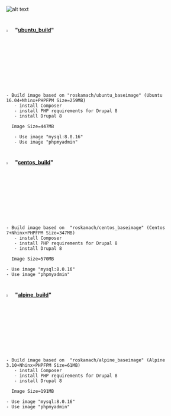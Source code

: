 ![alt text](https://www.drupal.org/files/drupal%208%20logo%20inline%20CMYK%2072.png)

#
<img src="https://cdn.freebiesupply.com/logos/large/2x/ubuntu-4-logo-png-transparent.png" alt="Thunder" width="4%"/> **"[ubuntu_build](https://github.com/ros-kamach/drupal_nginx_phpfpm/tree/ubuntu_build)"**

```
- Build image based on "roskamach/ubuntu_baseimage" (Ubuntu 16.04+Nhinx+PHPFPM Size=259MB)
   - install Composer
   - install PHP requirements for Drupal 8
   - install Drupal 8
          
  Image Size=447MB
   
   - Use image "mysql:8.0.16"
   - Use image "phpmyadmin"
```

#

<img src="https://upload.wikimedia.org/wikipedia/commons/thumb/6/63/CentOS_color_logo.svg/1024px-CentOS_color_logo.svg.png" alt="Thunder" width="4%"/> **"[centos_build](https://github.com/ros-kamach/drupal_nginx_phpfpm/tree/centos_build)"**

```
- Build image based on  "roskamach/centos_baseimage" (Centos 7+Nhinx+PHPFPM Size=347MB)
   - install Composer
   - install PHP requirements for Drupal 8
   - install Drupal 8
     
  Image Size=570MB
       
- Use image "mysql:8.0.16"
- Use image "phpmyadmin"
```

#

<img src="https://cdn.shortpixel.ai/client/q_glossy,ret_img,w_200/https://www.worksonarm.com/wp-content/uploads/2017/09/Alpine-Linux-Logo.png" alt="Thunder" width="4%"/> **"[alpine_build](https://github.com/ros-kamach/drupal_nginx_phpfpm/tree/alpine_build)"**

```
- Build image based on  "roskamach/alpine_baseimage" (Alpine 3.10+Nhinx+PHPFPM Size=61MB)
   - install Composer
   - install PHP requirements for Drupal 8
   - install Drupal 8
     
  Image Size=191MB
       
- Use image "mysql:8.0.16"
- Use image "phpmyadmin"
```
